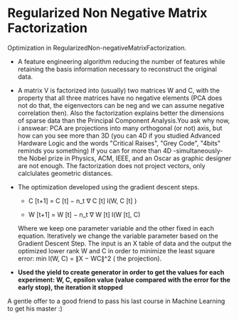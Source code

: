 # Regularized Non Negative Matrix Factorization
Optimization in RegularizedΝon-negativeΜatrixFactorization. 
- A feature engineering algorithm reducing the number of features while retaining the basis information necessary to reconstruct the original data.
- A matrix V is factorized into (usually) two matrices W and C, with the property that all three matrices have no negative elements (PCA does not do that, the eigenvectors can be neg and we can assume negative correlation then). Also the factorization explains better the dimensions of sparse data than the Principal Component Analysis.You ask why now, i answear: PCA are projections into many orthogonal (or not) axis, but how can you see
more than 3D (you can 4D if you studied Αdvanced Hardware Logic and the words "Critical Raises", "Grey Code", "4bits" reminds you something) 
If you can for more than 4D -simultaneously- the Nobel prize in Physics, ACM, IEEE, and an Oscar as graphic designer are not enough. 
The factorization does not project vectors, only calclulates geometric distances.

- The optimization developed using the gradient descent steps.
    
    - C [t+1] = C [t] − n_t ∇ C [t] l(W, C [t] )
    
    - W [t+1] = W [t] − n_t ∇ W [t] l(W [t], C)
    
    Where we keep one parameter variable and the other fixed in each equation. Iteratively we change the variable parameter based on the Gradient Descent Step. 
    The input is an X table of data and the output the optimized lower rank W and C in order to minimize the least square error: min l(W, C) = ∥X − WC∥^2  (
    the projection).
 
 - **Used the yield to create generator in order to get the values for each experiment: W, C, epsilon value (value compared with the error for the early stop), the iteration it    stopped**
 
A gentle offer to a good friend to pass his last course in Machine Learning to get his master :) 
